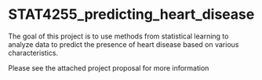 # STAT4255_predicting_heart_disease

The goal of this project is to use methods from statistical learning to analyze data to predict the presence of heart disease based on various characteristics. 

Please see the attached project proposal for more information  

